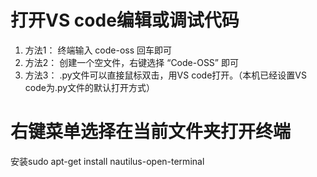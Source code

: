 # 打开VS code编辑或调试代码
1. 方法1：  终端输入 code-oss 回车即可
2. 方法2：  创建一个空文件，右键选择 “Code-OSS” 即可
3. 方法3：  .py文件可以直接鼠标双击，用VS code打开。（本机已经设置VS code为.py文件的默认打开方式）

 # 右键菜单选择在当前文件夹打开终端
安装sudo apt-get install nautilus-open-terminal



